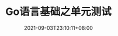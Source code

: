 ---
title: "Go语言基础之单元测试"
date: 2021-09-03T23:10:11+08:00
draft: false
tags: ["go"]
categories: ["go"]
 
---
